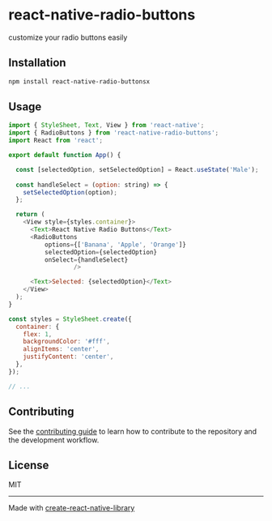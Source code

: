 # react-native-radio-buttons

customize your radio buttons easily

## Installation

```sh
npm install react-native-radio-buttonsx
```

## Usage

```js
import { StyleSheet, Text, View } from 'react-native';
import { RadioButtons } from 'react-native-radio-buttons';
import React from 'react';

export default function App() {

  const [selectedOption, setSelectedOption] = React.useState('Male');
  
  const handleSelect = (option: string) => {
    setSelectedOption(option);
  };

  return (
    <View style={styles.container}>
      <Text>React Native Radio Buttons</Text>
      <RadioButtons
          options={['Banana', 'Apple', 'Orange']}
          selectedOption={selectedOption}
          onSelect={handleSelect}
                  />

      <Text>Selected: {selectedOption}</Text>
    </View>
  );
}

const styles = StyleSheet.create({
  container: {
    flex: 1,
    backgroundColor: '#fff',
    alignItems: 'center',
    justifyContent: 'center',
  },
});

// ...
```

## Contributing

See the [contributing guide](CONTRIBUTING.md) to learn how to contribute to the repository and the development workflow.

## License

MIT

---

Made with [create-react-native-library](https://github.com/callstack/react-native-builder-bob)
